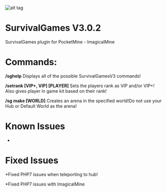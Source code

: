 ![alt tag](http://i.imgur.com/xEzMkd7.jpg)



# SurvivalGames  V3.0.2
SurvivalGames plugin for PocketMine - ImagicalMine

# Commands:

**/sghelp** Displays all of the possible SurvivalGamesV3 commands!

**/setrank [VIP+, VIP] [PLAYER]** Sets the players rank as VIP and/or VIP+! Also gives player in game kit based on their rank!

**/sg make [WORLD]** Creates an arena in the specified world!Do not use your Hub or Default World as the arena!

# Known Issues

*

# Fixed Issues

*Fixed PHP7 issues when teleporting to hub!

*Fixed PHP7 issues with ImagicalMine
